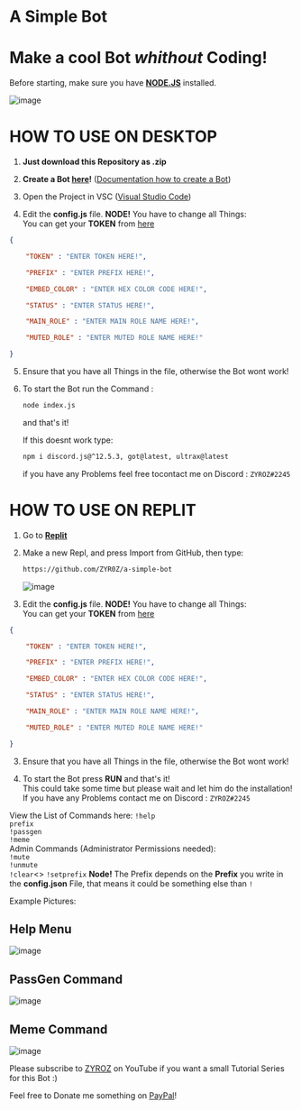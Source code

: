 # A Simple Bot

# Make a cool Bot  *whithout* Coding!

  

Before starting, make sure you have **[NODE.JS](https://www.nodejs.org/en)** installed.

![image](https://cdn.discordapp.com/attachments/877867671683735602/878593360904998942/unknown.png)

  

# HOW TO USE ON DESKTOP

1. **Just download this Repository as .zip**
2. **Create a Bot [here](https://discord.com/developers/applications/)!** ([Documentation how to create a Bot]())
3. Open the Project in VSC ([Visual Studio Code](https://code.visualstudio.com/))

4. Edit the **config.js** file. **NODE!** You have to change all Things:<br>
You can get your **TOKEN** from [here](https://discord.com/developers/applications)
```json 
{

	"TOKEN" : "ENTER TOKEN HERE!",

	"PREFIX" : "ENTER PREFIX HERE!",

	"EMBED_COLOR" : "ENTER HEX COLOR CODE HERE!",

	"STATUS" : "ENTER STATUS HERE!",

	"MAIN_ROLE" : "ENTER MAIN ROLE NAME HERE!",

	"MUTED_ROLE" : "ENTER MUTED ROLE NAME HERE!"

}
```
5. Ensure that you have all Things in the file, otherwise the Bot wont work!

6. To start the Bot run the Command :
	```sh
	node index.js
	```
     and that's it!
     
     If this doesnt work type:
	  ```sh
	npm i discord.js@^12.5.3, got@latest, ultrax@latest
	```
     if you have any Problems feel free tocontact me on Discord : `ZYROZ#2245`


# HOW TO USE ON REPLIT

1. Go to **[Replit](https://replit.com/~)**
2. Make a new Repl, and press Import from GitHub, then type:
	```sh
	https://github.com/ZYR0Z/a-simple-bot
	```
	![image](https://cdn.discordapp.com/attachments/857968166202507313/878627909022126141/unknown.png)

3. Edit the **config.js** file. **NODE!** You have to change all Things:<br>
	You can get your **TOKEN** from [here](https://discord.com/developers/applications)

```json 
{

	"TOKEN" : "ENTER TOKEN HERE!",

	"PREFIX" : "ENTER PREFIX HERE!",

	"EMBED_COLOR" : "ENTER HEX COLOR CODE HERE!",

	"STATUS" : "ENTER STATUS HERE!",

	"MAIN_ROLE" : "ENTER MAIN ROLE NAME HERE!",

	"MUTED_ROLE" : "ENTER MUTED ROLE NAME HERE!"

}
```

3. Ensure that you have all Things in the file, otherwise the Bot wont work!

4. To start the Bot press **RUN** and that's it!<br>
This could take some time but please wait and let him do the installation!
If you have any Problems contact me on Discord : `ZYROZ#2245`
  
View the List of Commands here:
`!help` <br>
`prefix`<br>
`!passgen`<br>
`!meme`<br>
Admin Commands (Administrator Permissions needed):<br>
`!mute`<br>
`!unmute`<br>
`!clear`<>
`!setprefix`
    **Node!** The Prefix depends on the **Prefix** you write in the **config.json** File, that means it could be something else than `!`

Example Pictures:
## Help Menu

![image](https://cdn.discordapp.com/attachments/878607665952075816/878607998711365662/unknown.png)
## PassGen Command
![image](https://cdn.discordapp.com/attachments/878607665952075816/878616358810701934/unknown.png)
## Meme Command
![image](https://cdn.discordapp.com/attachments/857968166202507313/878618064718016532/unknown.png)

  
  

Please subscribe to [ZYROZ](https://www.youtube.com/xzynn?sub_confirmation=1) on YouTube if you want a small Tutorial Series for this Bot :)

Feel free to Donate me something on [PayPal](paypal.me/DevZyroz)!
